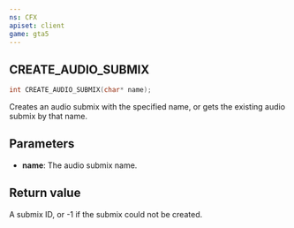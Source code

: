 ```yaml
---
ns: CFX
apiset: client
game: gta5
---
```

## CREATE_AUDIO_SUBMIX

```c
int CREATE_AUDIO_SUBMIX(char* name);
```

Creates an audio submix with the specified name, or gets the existing audio submix by that name.

## Parameters
* **name**: The audio submix name.

## Return value
A submix ID, or -1 if the submix could not be created.
